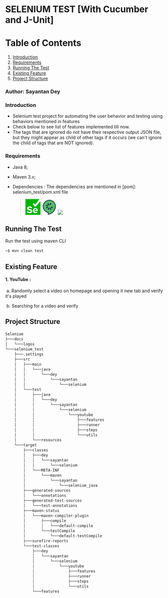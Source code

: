 # SELENIUM TEST [With Cucumber and J-Unit]

# Table of Contents
1. [Introduction](#Introduction)
2. [Requirements](#Requirements)
3. [Running The Test](#Running-The-Test)
4. [Existing Feature](#Existing-Feature)
5. [Project Structure](#Project-Structure)

### Author: Sayantan Dey

### Introduction

* Selenium test project for automating the user behavior and testing using behaviors mentioned in features
* Check below to see list of features implemented till now.
* The tags that are ignored do not have their respective output JSON file, but they might appear as child of other tags if it occurs (we can't ignore the child of tags that are NOT ignored).

### Requirements

- Java 8;

- Maven 3.x;

- Dependencies : The dependencies are mentioned in   [pom]: selenium_test/pom.xml  file

  > <img src="docs/logos/selenium.png" width="48">   <img src="docs/logos/cucumber.png" width="48">  <img src="docs/logos/JUnit.png =50x" width="48">     

## Running The Test

Run the test using maven CLI

```bash
~$ mvn clean test
```

## Existing Feature

#### 1. YouTube :  

​       a. Randomly select a video on homepage and opening it new tab and verify it's played

​       b. Searching for a video and verify



## Project Structure

```
Selenium
├───docs
│   └───logos
└───selenium_test
    ├───.settings
    ├───src
    │   ├───main
    │   │   └───java
    │   │       └───dey
    │   │           └───sayantan
    │   │               └───selenium
    │   └───test
    │       ├───java
    │       │   └───dey
    │       │       └───sayantan
    │       │           └───selenium
    │       │               └───youtube
    │       │                   ├───features
    │       │                   ├───runner
    │       │                   ├───steps
    │       │                   └───utils
    │       └───resources
    └───target
        ├───classes
        │   ├───dey
        │   │   └───sayantan
        │   │       └───selenium
        │   └───META-INF
        │       └───maven
        │           └───sayantan
        │               └───selenium_java
        ├───generated-sources
        │   └───annotations
        ├───generated-test-sources
        │   └───test-annotations
        ├───maven-status
        │   └───maven-compiler-plugin
        │       ├───compile
        │       │   └───default-compile
        │       └───testCompile
        │           └───default-testCompile
        ├───surefire-reports
        └───test-classes
            ├───dey
            │   └───sayantan
            │       └───selenium
            │           └───youtube
            │               ├───features
            │               ├───runner
            │               ├───steps
            │               └───utils
            └───features
```
